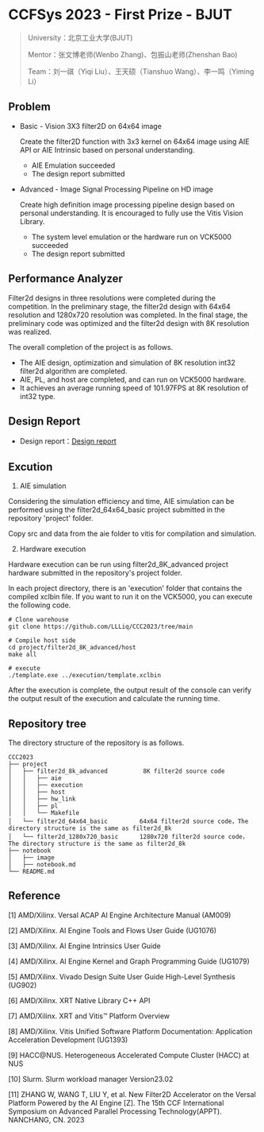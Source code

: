 # CCFSys 2023 - First Prize - BJUT

> University：北京工业大学(BJUT)
> 
> Mentor：张文博老师(Wenbo Zhang)、包振山老师(Zhenshan Bao)
> 
> Team：刘一祺（Yiqi Liu）、王天硕（Tianshuo Wang）、李一鸣（Yiming Li）


 ## Problem

- Basic  - Vision 3X3 filter2D on 64x64 image

    Create the filter2D function with 3x3 kernel on 64x64 image using AIE API or AIE Intrinsic based on personal understanding. 

    - AIE Emulation succeeded
    - The design report submitted

- Advanced  - Image Signal Processing Pipeline on HD image

    Create high definition image processing pipeline design based on personal understanding. It is encouraged to fully use the Vitis Vision Library.

    - The system level emulation or the hardware run on VCK5000 succeeded
    - The design report submitted
      
## Performance Analyzer

Filter2d designs in three resolutions were completed during the competition.  In the preliminary stage, the filter2d design with 64x64 resolution and 1280x720 resolution was completed.  In the final stage, the preliminary code was optimized and the filter2d design with 8K resolution was realized.

The overall completion of the project is as follows.

- The AIE design, optimization and simulation of 8K resolution int32 filter2d algorithm are completed.
- AIE, PL, and host are completed, and can run on VCK5000 hardware.
- It achieves an average running speed of 101.97FPS at 8K resolution of int32 type.

## Design Report

- Design report：[Design report](https://github.com/LLLiq/ccc2023_liq/blob/finals/%E5%8C%97%E4%BA%AC%E5%B7%A5%E4%B8%9A%E5%A4%A7%E5%AD%A6%E6%9E%81%E5%85%89%E9%98%9F%E6%8A%80%E6%9C%AF%E6%8A%A5%E5%91%8A_%E5%86%B3%E8%B5%9B.pdf)

## Excution

1. AIE simulation

Considering the simulation efficiency and time, AIE simulation can be performed using the filter2d_64x64_basic project submitted in the repository 'project' folder.

Copy src and data from the aie folder to vitis for compilation and simulation.

2. Hardware execution

Hardware execution can be run using filter2d_8K_advanced project hardware submitted in the repository's project folder.

In each project directory, there is an 'execution' folder that contains the compiled xclbin file. If you want to run it on the VCK5000, you can execute the following code.

```shell
# Clone warehouse
git clone https://github.com/LLLiq/CCC2023/tree/main

# Compile host side
cd project/filter2d_8K_advanced/host
make all

# execute
./template.exe ../execution/template.xclbin
```

After the execution is complete, the output result of the console can verify the output result of the execution and calculate the running time.

## Repository tree
The directory structure of the repository is as follows.
```
CCC2023
├── project
│   ├── filter2d_8k_advanced          8K filter2d source code
│   │   ├── aie
│   │   ├── execution
│   │   ├── host
│   │   ├── hw_link
│   │   ├── pl
│   │   └── Makefile
│   └── filter2d_64x64_basic         64x64 filter2d source code，The directory structure is the same as filter2d_8k
│   └── filter2d_1280x720_basic      1280x720 filter2d source code，The directory structure is the same as filter2d_8k
├── notebook
│   ├── image
│   ├── notebook.md
└── README.md
```

## Reference
[1] AMD/Xilinx. Versal ACAP AI Engine Architecture Manual (AM009)

[2] AMD/Xilinx. AI Engine Tools and Flows User Guide (UG1076) 

[3] AMD/Xilinx. AI Engine Intrinsics User Guide

[4] AMD/Xilinx. AI Engine Kernel and Graph Programming Guide (UG1079)

[5] AMD/Xilinx. Vivado Design Suite User Guide High-Level Synthesis (UG902)

[6] AMD/Xilinx. XRT Native Library C++ API

[7] AMD/Xilinx. XRT and Vitis™ Platform Overview

[8] AMD/Xilinx. Vitis Unified Software Platform Documentation: Application Acceleration Development (UG1393)

[9] HACC@NUS. Heterogeneous Accelerated Compute Cluster (HACC) at NUS

[10] Slurm. Slurm workload manager Version23.02

[11]	ZHANG W, WANG T, LIU Y, et al. New Filter2D Accelerator on the Versal Platform Powered by the AI Engine [Z]. The 15th CCF International Symposium on Advanced Parallel Processing Technology(APPT). NANCHANG, CN. 2023

